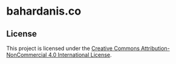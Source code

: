 # bahardanis.co
## License
This project is licensed under the [Creative Commons Attribution-NonCommercial 4.0 International License](https://creativecommons.org/licenses/by-nc/4.0/).
